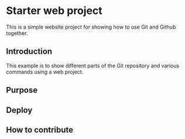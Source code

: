 # Starter web project

This is a simple website project for showing how to use Git and Github together.

## Introduction

This example is to show different parts of the Git repository and various commands using a web project.

## Purpose

## Deploy

## How to contribute